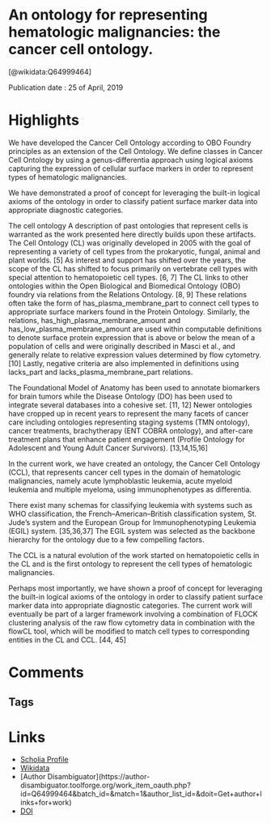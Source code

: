 
An ontology for representing hematologic malignancies: the cancer cell ontology.
================================================================================
  
  [@wikidata:Q64999464]  
  
Publication date : 25 of April, 2019  

# Highlights

We have developed the Cancer Cell Ontology according to OBO Foundry principles as an extension of the Cell Ontology. We define classes in Cancer Cell Ontology by using a genus-differentia approach using logical axioms capturing the expression of cellular surface markers in order to represent types of hematologic malignancies. 

We have demonstrated a proof of concept for leveraging the built-in logical axioms of the ontology in order to classify patient surface marker data into appropriate diagnostic categories. 

The cell ontology
A description of past ontologies that represent cells is warranted as the work presented here directly builds upon these artifacts. The Cell Ontology (CL) was originally developed in 2005 with the goal of representing a variety of cell types from the prokaryotic, fungal, animal and plant worlds. [5] As interest and support has shifted over the years, the scope of the CL has shifted to focus primarily on vertebrate cell types with special attention to hematopoietic cell types. [6, 7] The CL links to other ontologies within the Open Biological and Biomedical Ontology (OBO) foundry via relations from the Relations Ontology. [8, 9] These relations often take the form of has_plasma_membrane_part to connect cell types to appropriate surface markers found in the Protein Ontology. Similarly, the relations, has_high_plasma_membrane_amount and has_low_plasma_membrane_amount are used within computable definitions to denote surface protein expression that is above or below the mean of a population of cells and were originally described in Masci et al., and generally relate to relative expression values determined by flow cytometry. [10] Lastly, negative criteria are also implemented in definitions using lacks_part and lacks_plasma_membrane_part relations.

<!-- Good overview of       - 1.3.1.4. Cell Ontology (and CELDA)  -->

The Foundational Model of Anatomy has been used to annotate biomarkers for brain tumors while the Disease Ontology (DO) has been used to integrate several databases into a cohesive set. [11, 12] Newer ontologies have cropped up in recent years to represent the many facets of cancer care including ontologies representing staging systems (TMN ontology), cancer treatments, brachytherapy (ENT COBRA ontology), and after-care treatment plans that enhance patient engagement (Profile Ontology for Adolescent and Young Adult Cancer Survivors). [13,14,15,16] 

In the current work, we have created an ontology, the Cancer Cell Ontology (CCL), that represents cancer cell types in the domain of hematologic malignancies, namely acute lymphoblastic leukemia, acute myeloid leukemia and multiple myeloma, using immunophenotypes as differentia.

There exist many schemas for classifying leukemia with systems such as WHO classification, the French–American–British classification system, St. Jude’s system and the European Group for Immunophenotyping Leukemia (EGIL) system. [35,36,37] The EGIL system was selected as the backbone hierarchy for the ontology due to a few compelling factors.

The CCL is a natural evolution of the work started on hematopoietic cells in the CL and is the first ontology to represent the cell types of hematologic malignancies.

Perhaps most importantly, we have shown a proof of concept for leveraging the built-in logical axioms of the ontology in order to classify patient surface marker data into appropriate diagnostic categories. The current work will eventually be part of a larger framework involving a combination of FLOCK clustering analysis of the raw flow cytometry data in combination with the flowCL tool, which will be modified to match cell types to corresponding entities in the CL and CCL. [44, 45] 


# Comments

## Tags

# Links
  
 * [Scholia Profile](https://scholia.toolforge.org/work/Q64999464)  
 * [Wikidata](https://www.wikidata.org/wiki/Q64999464)  
 * [Author Disambiguator](https://author-
disambiguator.toolforge.org/work_item_oauth.php?id=Q64999464&batch_id=&match=1&author_list_id=&doit=Get+author+links+for+work)  
 * [DOI](https://doi.org/10.1186/S12859-019-2722-8)  

